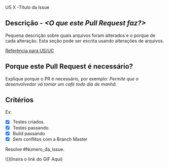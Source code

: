 
US X -Título da Issue

## Descrição - _<O que este Pull Request faz?>_
Pequena descrição sobre quais arquivos foram alterados e o porque de cada alteração.
Esta seção pode ser escrita usando alterações de arquivos.

[Referência para US/UC](#)

## Porque este Pull Request é necessário?
Explique porque o PR é necessário, por exemplo:
_Permite que o desenvolvedor vá tomar um café todo dia de manhã._

## Critérios

Ex:
- [x] Testes criados.
- [x] Testes passando.
- [x] Build passando
- [x] Sem conflitos com a Branch Master

Resolve #Número_da_Issue.


![](Insira o link do GIF Aqui) 
